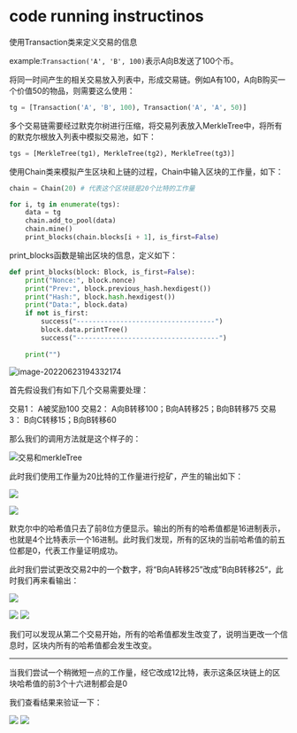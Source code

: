# code running instructinos

使用Transaction类来定义交易的信息

example:`Transaction('A', 'B', 100)`表示A向B发送了100个币。

将同一时间产生的相关交易放入列表中，形成交易链。例如A有100，A向B购买一个价值50的物品，则需要这么使用：

```python
tg = [Transaction('A', 'B', 100), Transaction('A', 'A', 50)]
```

多个交易链需要经过默克尔树进行压缩，将交易列表放入MerkleTree中，将所有的默克尔根放入列表中模拟交易池，如下：

```python
tgs = [MerkleTree(tg1), MerkleTree(tg2), MerkleTree(tg3)]
```

使用Chain类来模拟产生区块和上链的过程，Chain中输入区块的工作量，如下：

```python
chain = Chain(20) # 代表这个区块链是20个比特的工作量

for i, tg in enumerate(tgs):
    data = tg
    chain.add_to_pool(data)
    chain.mine()
    print_blocks(chain.blocks[i + 1], is_first=False)
```

print_blocks函数是输出区块的信息，定义如下：

```python
def print_blocks(block: Block, is_first=False):
    print("Nonce:", block.nonce)
    print("Prev:", block.previous_hash.hexdigest())
    print("Hash:", block.hash.hexdigest())
    print("Data:", block.data)
    if not is_first:
        success("-----------------------------------")
        block.data.printTree()
        success("------------------------------------")
        
    print("")
```

![image-20220623194332174](C:\Users\michael\Pictures\typora-copy-image\image-20220623194332174.png)


首先假设我们有如下几个交易需要处理：

交易1： A被奖励100
交易2： A向B转移100；B向A转移25；B向B转移75
交易3： B向C转移15；B向B转移60

那么我们的调用方法就是这个样子的：

![交易和merkleTree](.github/交易调用方法.png)

此时我们使用工作量为20比特的工作量进行挖矿，产生的输出如下：

![](.github/输出结果20工作量.png)

![](.github/输出结果20工作量2.png)

默克尔中的哈希值只去了前8位方便显示。输出的所有的哈希值都是16进制表示，也就是4个比特表示一个16进制。此时我们发现，所有的区块的当前哈希值的前五位都是0，代表工作量证明成功。

此时我们尝试更改交易2中的一个数字，将“B向A转移25”改成”B向B转移25“，此时我们再来看输出：

![](.github/交易更改后.png)

![](.github/交易更改后的输出结果.png)
![](.github/交易更改后的输出结果02.png)

我们可以发现从第二个交易开始，所有的哈希值都发生改变了，说明当更改一个信息时，区块内所有的哈希值都会发生改变。

----------------------------

当我们尝试一个稍微短一点的工作量，经它改成12比特，表示这条区块链上的区块哈希值的前3个十六进制都会是0

我们查看结果来验证一下：

![](.github/改变工作量（15）后.png)
![](.github/改变工作量（15）后02.png)



